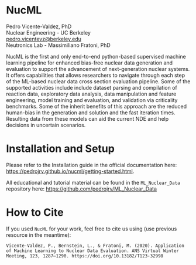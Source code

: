 # NucML

Pedro Vicente-Valdez, PhD\
Nuclear Engineering - UC Berkeley \
pedro.vicentevz@berkeley.edu\
Neutronics Lab - Massimiliano Fratoni, PhD


NucML is the first and only end-to-end python-based supervised machine learning pipeline for enhanced bias-free nuclear data generation and evaluation to support the advancement of next-generation nuclear systems. It offers capabilities that allows researchers to navigate through each step of the ML-based nuclear data cross section evaluation pipeline. Some of the supported activities include include dataset parsing and compilation of reaction data, exploratory data analysis, data manipulation and feature engineering, model training and evaluation, and validation via criticality benchmarks. Some of the inherit benefits of this approach are the reduced human-bias in the generation and solution and the fast iteration times. Resulting data from these models can aid the current NDE and help decisions in uncertain scenarios.


# Installation and Setup

Please refer to the Installation guide in the official documentation here: https://pedrojrv.github.io/nucml/getting-started.html.

All educational and tutorial material can be found in the `ML_Nuclear_Data` repository here: https://github.com/pedrojrv/ML_Nuclear_Data

<!-- cd C:\Users\Pedro\Desktop\nucml\sphinx
sphinx-apidoc -f -o source ../nucml/
sphinx-build source ../html/
make html -->

# How to Cite 



If you used `NucML` for your work, feel free to cite us using (use previous resource in the meantime):

```
Vicente-Valdez, P., Bernstein, L., & Fratoni, M. (2020). Application of Machine Learning to Nuclear Data Evaluation. ANS Virtual Winter Meeting, 123, 1287–1290. https://doi.org/10.13182/T123-32998
```

<!-- 
```
Vicente-Valdez, P., Bernstein, L., & Fratoni, M. (2021). NucML: Python Package for ML-based Nuclear Data Cross Section Evaluations. ANS Annual Meeting. (SUBMITTED AND ACCEPTED)
``` -->
